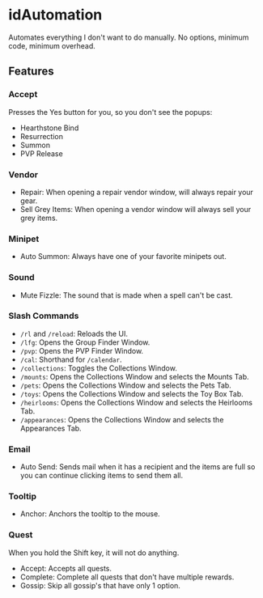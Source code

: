 # idAutomation

Automates everything I don't want to do manually. No options, minimum code,
minimum overhead.

## Features

### Accept

Presses the Yes button for you, so you don't see the popups:

- Hearthstone Bind
- Resurrection
- Summon
- PVP Release

### Vendor

- Repair: When opening a repair vendor window, will always repair your gear.
- Sell Grey Items: When opening a vendor window will always sell your grey
  items.

### Minipet

- Auto Summon: Always have one of your favorite minipets out.

### Sound

- Mute Fizzle: The sound that is made when a spell can't be cast.

### Slash Commands

- `/rl` and `/reload`: Reloads the UI.
- `/lfg`: Opens the Group Finder Window.
- `/pvp`: Opens the PVP Finder Window.
- `/cal`: Shorthand for `/calendar`.
- `/collections`: Toggles the Collections Window.
- `/mounts`: Opens the Collections Window and selects the Mounts Tab.
- `/pets`: Opens the Collections Window and selects the Pets Tab.
- `/toys`: Opens the Collections Window and selects the Toy Box Tab.
- `/heirlooms`: Opens the Collections Window and selects the Heirlooms Tab.
- `/appearances`: Opens the Collections Window and selects the Appearances Tab.

### Email

- Auto Send: Sends mail when it has a recipient and the items are full so you
  can continue clicking items to send them all.

### Tooltip

- Anchor: Anchors the tooltip to the mouse.

### Quest

When you hold the Shift key, it will not do anything.

- Accept: Accepts all quests.
- Complete: Complete all quests that don't have multiple rewards.
- Gossip: Skip all gossip's that have only 1 option.
